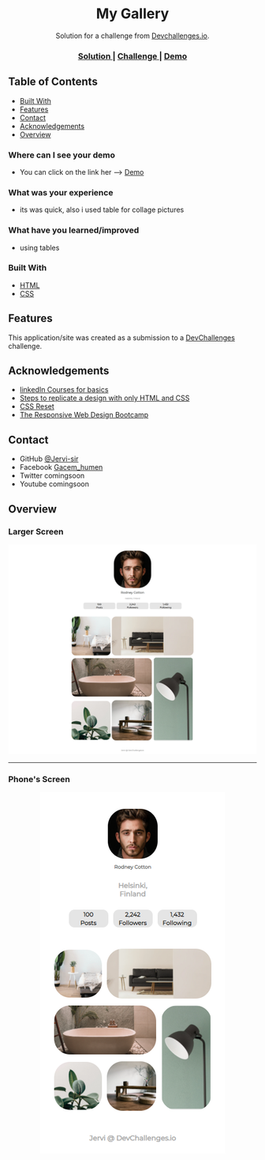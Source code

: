 <!-- Please update value in the {}  -->

<h1 align="center">My Gallery</h1>

<div align="center">
   Solution for a challenge from  <a href="http://devchallenges.io" target="_blank">Devchallenges.io</a>.
</div>

<div align="center">
  <h3>
    <a href="https://github.com/Jervi-sir/5-my-gallery-master">
      Solution
    </a>
    <span> | </span>
    <a href="https://devchallenges.io/challenges/gcbWLxG6wdennelX7b8I">
      Challenge
    </a>
    <span> | </span>
    <a href="https://5-my-gallery-jervi.netlify.app/">
      Demo
    </a>
  </h3>
</div>

<!-- TABLE OF CONTENTS -->

## Table of Contents

- [Built With](#built-with)
- [Features](#features)
- [Contact](#contact)
- [Acknowledgements](#acknowledgements)
- [Overview](#overview)


### Where can I see your demo

- You can click on the link her --> [Demo](https://5-my-gallery-jervi.netlify.app/)

### What was your experience

- its was quick, also i used table for collage pictures

### What have you learned/improved

- using tables 

### Built With

<!-- This section should list any major frameworks that you built your project using. Here are a few examples.-->

- [HTML](https://developer.mozilla.org/en-US/docs/Web/HTML)
- [CSS](https://developer.mozilla.org/en-US/docs/Glossary/CSS)

## Features

<!-- List the features of your application or follow the template. Don't share the figma file here :) -->

This application/site was created as a submission to a [DevChallenges](https://devchallenges.io/challenges) challenge. 

## Acknowledgements

<!-- This section should list any articles or add-ons/plugins that helps you to complete the project. This is optional but it will help you in the future. For exmpale -->

- [linkedIn Courses for basics](https://opportunity.linkedin.com/skills-for-in-demand-jobs)
- [Steps to replicate a design with only HTML and CSS](https://devchallenges-blogs.web.app/how-to-replicate-design/)
- [CSS Reset](https://dev.to/zellwk/my-css-reset--jbp?signin=true)
- [The Responsive Web Design Bootcamp](https://scrimba.com/learn/responsive)

## Contact

- GitHub   [@Jervi-sir](https://github.com/Jervi-sir)
- Facebook [Gacem_humen](https://www.facebook.com/gacem.humen/)
- Twitter  comingsoon
- Youtube  comingsoon



<!-- OVERVIEW -->

## Overview

### Larger Screen 
![screenshot](screenshots/default.png)
___
### Phone's Screen

<p align="center">
  <img src="screenshots/phone.png">
</p>
